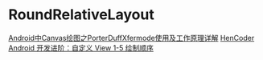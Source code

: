 # RoundRelativeLayout
[Android中Canvas绘图之PorterDuffXfermode使用及工作原理详解](https://blog.csdn.net/iispring/article/details/50472485)
[HenCoder Android 开发进阶：自定义 View 1-5 绘制顺序](https://hencoder.com/ui-1-5/)